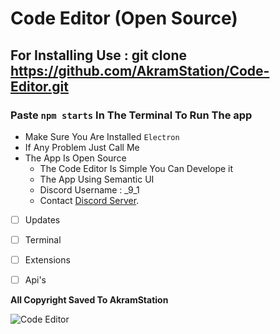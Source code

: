 # Code Editor (Open Source)
    
## For Installing Use : git clone https://github.com/AkramStation/Code-Editor.git
### Paste `npm starts` In The Terminal To Run The app
- Make Sure You Are Installed `Electron`
- If Any Problem Just Call Me
- The App Is Open Source
  - The Code Editor Is Simple You Can Develope it
  - The App Using Semantic UI
  - Discord Username : _9_1
  - Contact [Discord Server](https://discord.gg/RmZYj8auwC).

- [ ] Updates
- [ ] Terminal
- [ ] Extensions
- [ ] Api's


**All Copyright Saved To AkramStation**

![Code Editor](https://media.discordapp.net/attachments/1118243091980226633/1135554408780939315/image.png?width=1024&height=392)
